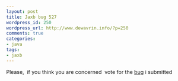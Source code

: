 ```yaml
--- 
layout: post
title: Jaxb bug 527
wordpress_id: 250
wordpress_url: http://www.dewavrin.info/?p=250
comments: true
categories: 
- java
tags: 
- jaxb
---
```

Please,  if you think you are concerned  vote for the [bug](https://jaxb.dev.java.net/issues/show_bug.cgi?id=527) i submitted
